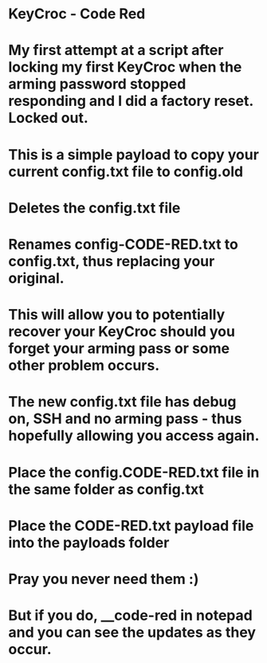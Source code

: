 # KeyCroc - Code Red

# My first attempt at a script after locking my first KeyCroc when the arming password stopped responding and I did a factory reset. Locked out.

# This is a simple payload to copy your current config.txt file to config.old
# Deletes the config.txt file
# Renames config-CODE-RED.txt to config.txt, thus replacing your original.

# This will allow you to potentially recover your KeyCroc should you forget your arming pass or some other problem occurs.
# The new config.txt file has debug on, SSH and no arming pass - thus hopefully allowing you access again.

# Place the config.CODE-RED.txt file in the same folder as config.txt
# Place the CODE-RED.txt payload file into the payloads folder

# Pray you never need them :)
# But if you do, __code-red in notepad and you can see the updates as they occur.
